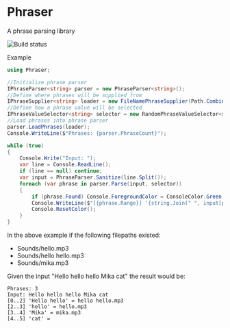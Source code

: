 # Phraser
A phrase parsing library

![Build status](https://github.com/Robert694/Phraser/actions/workflows/dotnet_package.yml/badge.svg)

Example
```cs
using Phraser;

//Initialize phrase parser
IPhraseParser<string> parser = new PhraseParser<string>();
//Define where phrases will be supplied from
IPhraseSupplier<string> loader = new FileNamePhraseSupplier(Path.Combine(Environment.CurrentDirectory, "Sounds"), new[] { ".wav", ".ogg", ".mp3", ".mid" });
//Define how a phrase value will be selected
IPhraseValueSelector<string> selector = new RandomPhraseValueSelector<string>();
//Load phrases into phrase parser
parser.LoadPhrases(loader);
Console.WriteLine($"Phrases: {parser.PhraseCount}");

while (true)
{
    Console.Write("Input: ");
    var line = Console.ReadLine();
    if (line == null) continue;
    var input = PhraseParser.Sanitize(line.Split());
    foreach (var phrase in parser.Parse(input, selector))
    {
        if (phrase.Found) Console.ForegroundColor = ConsoleColor.Green; else Console.ForegroundColor = ConsoleColor.Red;
        Console.WriteLine($"[{phrase.Range}] '{string.Join(" ", input[phrase.Range])}' = {Path.GetFileName(phrase.Value)}");
        Console.ResetColor();
    }
}
```
In the above example if the following filepaths existed:
+ Sounds/hello.mp3
+ Sounds/hello hello.mp3
+ Sounds/mika.mp3

Given the input "Hello hello hello Mika cat" the result would be: 
```
Phrases: 3
Input: Hello hello hello Mika cat
[0..2] 'Hello hello' = hello hello.mp3
[2..3] 'hello' = hello.mp3
[3..4] 'Mika' = mika.mp3
[4..5] 'cat' =
```
